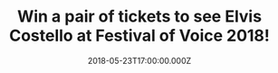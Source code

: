 ---
campaign-uuid: "c-514fe24a-5a53-415a-b7fe-6344348addc6"
type: "Preview"
category: "Tickets"
date: "2018-05-23T17:00:00.000Z"
end-date: "2018-06-08T23:59:00.000Z"
disable-form: false
is_promoted: false
has_entry_page: true
title: "Win a pair of tickets to see Elvis Costello at Festival of Voice 2018!"
competition-description: "<p>Get ready because NME AAA is giving away a pair of tickets\
  \ for one lucky winner and one guest to see perform live the talented Elvis Costello\
  \ at Festival of Voice 2018 which will take place at Wales Millennium Centre in\
  \ Cardiff on Sunday 17th of June!</p>\r\n<p>If this sounds like the best plan for\
  \ the weekend, click on the link below for a chance to win!</p>"
hero-header: "Win a pair of tickets to see Elvis Costello at Festival of Voice 2018!"
terms-confirmation: "N/A"
banner-img: "https://assets.expresslyapp.com/asset-591ae2cb-4be5-4fd0-bd6d-3008d65a4b88.jpg"
logo-left-href: "http://festivalofvoice.wales"
logo-left-image: "https://assets.expresslyapp.com/asset-98c823ca-1261-40db-9044-2a86babd9347.jpg"
logo-left-title: "Festival of Voice"
bg-image-hero: "https://assets.expresslyapp.com/asset-853b7654-622f-41a3-8f63-2e61641c32bc.jpg"
bg-image-first: "https://assets.expresslyapp.com/asset-6765673a-df36-44fa-a8f4-ef8f4b76749c.jpg"
bg-image-second: "https://assets.expresslyapp.com/asset-a8d4b22a-e51a-46bd-833f-27a8fa7a5a8c.jpg"
bg-image-third: "https://assets.expresslyapp.com/asset-bd70aba9-60c4-41e3-ba4a-5495a1687369.jpg"
section1-content: "<p>Festival of Voice 2018 is packed with great music artists to\
  \ celebrate culture and the voice!</p>\r\n<p>Patti Smith, Elvis Costello, Angélique\
  \ Kidjo, a brand new collaboration between Laura Marling and musician and producer\
  \ Mike Lindsay of Tunng – LUMP – and many more will  join the line-up of headline\
  \ music artists performing at Wales Millennium Centre.</p>"
section2-content: "<p>Festival of Voice\_is thrilled\_to welcome\_Elvis\_Costello\
  \ for a\_fabulous finale\_to close\_this magnificent event!</p>\r\n<p>Two Ivor\_\
  Novello Awards for\_songwriting, a\_BAFTA for Alan Bleasdale’s television drama\
  \ series G.B.H, a Grammy for\_I Still Have That Other Girl, best known for the\_\
  songs,\_Alison,\_Pump It Up,\_Everyday\_I Write\_The\_Book,\_and his rendition of\
  \ the\_Nick Lowe\_song are some of his numerous honours!</p>"
section3-content: "<p>Want to come along with us? Competition closes on Friday 8th\
  \ of June at 23:59 so complete the form below for a chance to win a pair of tickets\
  \ and you could be singing along with Elvis Costello at Wales Millennium Centre\
  \ in Cardiff on Sunday 17th of June!</p>\r\n<p>Good luck!</p>"
entry-title: "Win a pair of tickets to see Elvis Costello at Festival of Voice 2018!"
entry-content: "<p>Complete the form below before June 8th at 23:59 to be in with\
  \ a chance to rock out with Elvis Costello at Festival of Voice 2018! at Wales Millennium\
  \ Centre.</p>"
has-winner: false
prize-description: "A pair of tickets to see Elvis Costello at Festival of Voice 2018\
  \ at Wales Millennium Centre on the 17th of June."
prize-restrictions: "Winner is responsible for any transport costs to/from the event."
---